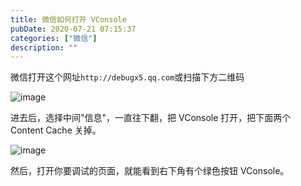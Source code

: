 ```yaml
---
title: 微信如何打开 VConsole
pubDate: 2020-07-21 07:15:37
categories: ["微信"]
description: ""
---
```


微信打开这个网址`http://debugx5.qq.com`或扫描下方二维码

![image](https://user-images.githubusercontent.com/16217324/87995302-b046a300-cb21-11ea-9811-8ada4639a290.png)

进去后，选择中间"信息"，一直往下翻，把 VConsole 打开，把下面两个 Content Cache 关掉。

![image](https://user-images.githubusercontent.com/16217324/87995370-e5eb8c00-cb21-11ea-917a-db678581c11f.png)

然后，打开你要调试的页面，就能看到右下角有个绿色按钮 VConsole。

